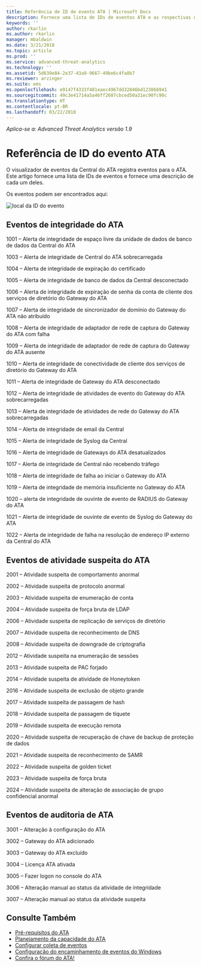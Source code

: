 ```yaml
---
title: Referência de ID de evento ATA | Microsoft Docs
description: Fornece uma lista de IDs de eventos ATA e as respectivas descrições.
keywords: ''
author: rkarlin
ms.author: rkarlin
manager: mbaldwin
ms.date: 3/21/2018
ms.topic: article
ms.prod: ''
ms.service: advanced-threat-analytics
ms.technology: ''
ms.assetid: 5d639e84-2e37-43a9-9667-49be6c4fa8b7
ms.reviewer: arzinger
ms.suite: ems
ms.openlocfilehash: e9147f4333f481eaec4967dd32846bd123866941
ms.sourcegitcommit: 49c3e41714a5a46ff2607cbced50a31ec90fc90c
ms.translationtype: HT
ms.contentlocale: pt-BR
ms.lasthandoff: 03/22/2018
---
```

*Aplica-se a: Advanced Threat Analytics versão 1.9*


# <a name="ata-event-id-reference"></a>Referência de ID do evento ATA

O visualizador de eventos da Central do ATA registra eventos para o ATA. Este artigo fornece uma lista de IDs de eventos e fornece uma descrição de cada um deles.

Os eventos podem ser encontrados aqui:

![local da ID do evento](./media/event-id-location.png)

## <a name="ata-health-events"></a>Eventos de integridade do ATA

1001 – Alerta de integridade de espaço livre da unidade de dados de banco de dados da Central do ATA 

1003 – Alerta de integridade de Central do ATA sobrecarregada 

1004 – Alerta de integridade de expiração do certificado 

1005 – Alerta de integridade de banco de dados da Central desconectado 

1006 – Alerta de integridade de expiração de senha da conta de cliente dos serviços de diretório do Gateway do ATA 

1007 – Alerta de integridade de sincronizador de domínio do Gateway do ATA não atribuído 

1008 – Alerta de integridade de adaptador de rede de captura do Gateway do ATA com falha 

1009 – Alerta de integridade de adaptador de rede de captura do Gateway do ATA ausente 

1010 – Alerta de integridade de conectividade de cliente dos serviços de diretório do Gateway do ATA 

1011 – Alerta de integridade de Gateway do ATA desconectado 

1012 – Alerta de integridade de atividades de evento do Gateway do ATA sobrecarregadas 

1013 – Alerta de integridade de atividades de rede do Gateway do ATA sobrecarregadas 

1014 – Alerta de integridade de email da Central 

1015 – Alerta de integridade de Syslog da Central 

1016 – Alerta de integridade de Gateways do ATA desatualizados 

1017 – Alerta de integridade de Central não recebendo tráfego 

1018 – Alerta de integridade de falha ao iniciar o Gateway do ATA 

1019 – Alerta de integridade de memória insuficiente no Gateway do ATA 

1020 – alerta de integridade de ouvinte de evento de RADIUS do Gateway do ATA 

1021 – Alerta de integridade de ouvinte de evento de Syslog do Gateway do ATA 

1022 – Alerta de integridade de falha na resolução de endereço IP externo da Central do ATA 
 
## <a name="ata-suspicious-activity-events"></a>Eventos de atividade suspeita do ATA

2001 – Atividade suspeita de comportamento anormal 

2002 – Atividade suspeita de protocolo anormal 

2003 – Atividade suspeita de enumeração de conta 

2004 – Atividade suspeita de força bruta de LDAP 

2006 – Atividade suspeita de replicação de serviços de diretório 

2007 – Atividade suspeita de reconhecimento de DNS 

2008 – Atividade suspeita de downgrade de criptografia 

2012 – Atividade suspeita na enumeração de sessões 

2013 – Atividade suspeita de PAC forjado 

2014 – Atividade suspeita de atividade de Honeytoken 

2016 – Atividade suspeita de exclusão de objeto grande 

2017 – Atividade suspeita de passagem de hash 

2018 – Atividade suspeita de passagem de tíquete 

2019 – Atividade suspeita de execução remota 

2020 – Atividade suspeita de recuperação de chave de backup de proteção de dados 

2021 – Atividade suspeita de reconhecimento de SAMR 

2022 – Atividade suspeita de golden ticket 

2023 – Atividade suspeita de força bruta 

2024 – Atividade suspeita de alteração de associação de grupo confidencial anormal  

## <a name="ata-auditing-events"></a>Eventos de auditoria de ATA

3001 – Alteração à configuração do ATA 

3002 – Gateway do ATA adicionado

3003 – Gateway do ATA excluído

3004 – Licença ATA ativada

3005 – Fazer logon no console do ATA

3006 – Alteração manual ao status da atividade de integridade 

3007 – Alteração manual ao status da atividade suspeita 


## <a name="see-also"></a>Consulte Também
- [Pré-requisitos do ATA](ata-prerequisites.md)
- [Planejamento da capacidade do ATA](ata-capacity-planning.md)
- [Configurar coleta de eventos](configure-event-collection.md)
- [Configuração do encaminhamento de eventos do Windows](configure-event-collection.md#configuring-windows-event-forwarding)
- [Confira o fórum do ATA!](https://social.technet.microsoft.com/Forums/security/home?forum=mata)
